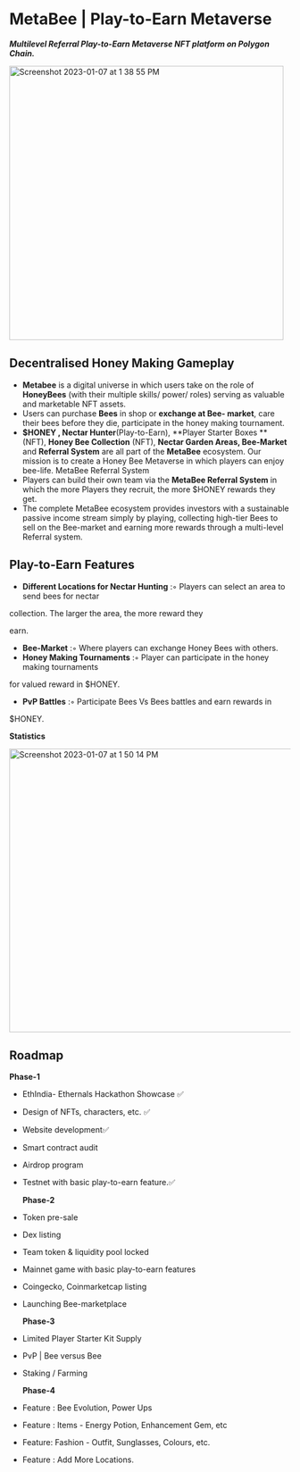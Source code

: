 # MetaBee | Play-to-Earn Metaverse

***Multilevel Referral Play-to-Earn Metaverse NFT platform on Polygon Chain.***

<img width="491" alt="Screenshot 2023-01-07 at 1 38 55 PM" src="https://user-images.githubusercontent.com/32412967/211140747-70fc34ae-8149-4c62-8f4b-3171c6787be8.png">

## **Decentralised Honey Making Gameplay**

- **Metabee** is a digital universe in which users take on the role
of **HoneyBees** (with their multiple skills/ power/ roles)
serving as valuable and marketable NFT assets.
- Users can purchase **Bees** in shop or **exchange at Bee-
market**, care their bees before they die, participate in the
honey making tournament.
- **$HONEY , Nectar Hunter**(Play-to-Earn), **Player Starter
Boxes **(NFT), **Honey Bee Collection** (NFT), **Nectar
Garden Areas, Bee-Market** and **Referral System** are all
part of the **MetaBee** ecosystem. Our mission is to create a
Honey Bee Metaverse in which players can enjoy bee-life.
MetaBee Referral System
- Players can build their own team via the **MetaBee Referral
System** in which the more Players they recruit, the more
$HONEY rewards they get.
- The complete MetaBee ecosystem provides investors with a
sustainable passive income stream simply by playing,
collecting high-tier Bees to sell on the Bee-market and earning
more rewards through a multi-level Referral system.
    
## **Play-to-Earn Features**
    
- **Different Locations for Nectar Hunting** :◦ Players can select an area to send bees for nectar

collection. The larger the area, the more reward they

earn.

- **Bee-Market** :◦ Where players can exchange Honey Bees with others.
- **Honey Making Tournaments** :◦ Player can participate in the honey making tournaments

for valued reward in $HONEY.

- **PvP Battles** :◦ Participate Bees Vs Bees battles and earn rewards in

$HONEY.

**Statistics**

<img width="508" alt="Screenshot 2023-01-07 at 1 50 14 PM" src="https://user-images.githubusercontent.com/32412967/211141141-ae61ada4-93da-4da5-8d8b-c452e494c350.png">


## **Roadmap**

**Phase-1**

- EthIndia- Ethernals Hackathon Showcase ✅
- Design of NFTs, characters, etc. ✅
- Website development✅
- Smart contract audit
- Airdrop program
- Testnet with basic play-to-earn feature.✅
    
    **Phase-2**
    
- Token pre-sale
- Dex listing
- Team token & liquidity pool locked
- Mainnet game with basic play-to-earn features
- Coingecko, Coinmarketcap listing
- Launching Bee-marketplace
    
    **Phase-3**
    
- Limited Player Starter Kit Supply
- PvP | Bee versus Bee
- Staking / Farming
    
    **Phase-4**
    
- Feature : Bee Evolution, Power Ups
- Feature : Items - Energy Potion, Enhancement Gem, etc
- Feature: Fashion - Outfit, Sunglasses, Colours, etc.
- Feature : Add More Locations.
